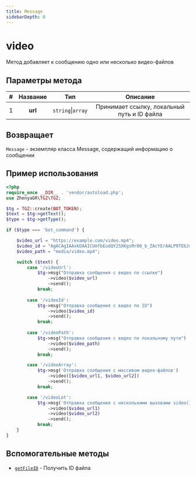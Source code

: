 ```yaml
---
title: Message
sidebarDepth: 0
---
```


# video
Метод добавляет к сообщению одно или несколько видео-файлов

## Параметры метода
| # | Название |        Тип        |                   Описание                   |
|:-:|:--------:|:-----------------:|:--------------------------------------------:|
| 1 | **url**  | `string`\|`array` | Принимает ссылку, локальный путь и ID файла |

## Возвращает
`Message` - экземпляр класса Message, содержащий информацию о сообщении

## Пример использования
```php
<?php
require_once __DIR__ . 'vendor/autoload.php'; 
use ZhenyaGR\TGZ\TGZ;

$tg = TGZ::create(BOT_TOKEN);
$text = $tg->getText();
$type = $tg->getType();

if ($type === 'bot_command') {

    $video_url = "https://example.com/video.mp4";
    $video_id = "AgACAgIAAxkDAAICUmfbEudQY2SXKgsMr00_b_ZAcYErAALP9TEbJsnZSlufCaTwR76hAQADAgADeQADNgQ";
    $video_path = "media/video.mp4";

    switch ($text) {
        case '/videoUrl':
            $tg->msg("Отправка сообщения с видео по ссылке")
                ->video($video_url)
                ->send();
            break;
           
        case '/videoId':
            $tg->msg("Отправка сообщения с видео по ID") 
                ->video($video_id)
                ->send();
            break;
           
        case '/videoPath':
            $tg->msg("Отправка сообщения с видео по локальному пути") 
                ->video($video_path)
                ->send();
            break;

        case '/videoArray':
            $tg->msg('Отправка сообщения с массивом видео-файлов')
                ->video([$video_url1, $video_url2])
                ->send();
            break;

        case '/videoLot':
            $tg->msg('Отправка сообщения с несколькими вызовами video()')
                ->video($video_url1)
                ->video($video_url2)
                ->send();
            break;
    }
}
```

## Вспомогательные методы
- [`getFileID`](/classes/tgzMethods/getFileID.md) - Получить ID файла